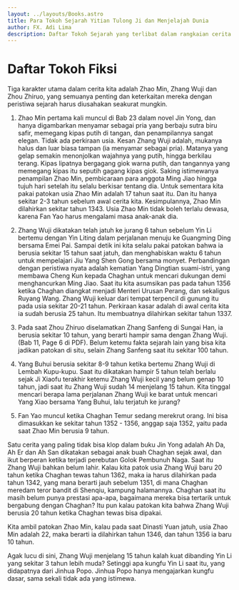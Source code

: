 ```yaml
---
layout: ../layouts/Books.astro
title: Para Tokoh Sejarah Yitian Tulong Ji dan Menjelajah Dunia
author: FX. Adi Lima
description: Daftar Tokoh Sejarah yang terlibat dalam rangkaian cerita Yitian Tulong Ji dan Menjelajah Dunia
---
```


# Daftar Tokoh Fiksi

Tiga karakter utama dalam cerita kita adalah Zhao Min, Zhang Wuji dan Zhou Zhiruo, yang semuanya penting dan 
keterkaitan mereka dengan peristiwa sejarah harus diusahakan seakurat mungkin.

1. Zhao Min pertama kali muncul di Bab 23 dalam novel Jin Yong, dan hanya digambarkan menyamar sebagai pria yang 
   berbaju sutra biru safir, memegang kipas putih di tangan, dan penampilannya sangat elegan. Tidak ada perkiraan
   usia. Kesan Zhang Wuji adalah, mukanya halus dan luar biasa tampan (ia menyamar sebagai pria). Matanya yang gelap
   semakin menonjolkan wajahnya yang putih, hingga berkilau terang. Kipas lipatnya bergagang giok warna putih, dan
   tangannya yang memegang kipas itu seputih gagang kipas giok. Saking istimewanya penampilan Zhao Min, pembicaraan
   para anggota Ming Jiao hingga tujuh hari setelah itu selalu berkisar tentang dia. Untuk sementara kita pakai 
   patokan usia Zhao Min adalah 17 tahun saat itu. Dan itu hanya sekitar 2-3 tahun sebelum awal cerita kita.
   Kesimpulannya, Zhao Min dilahirkan sekitar tahun 1343. Usia Zhao Min tidak boleh terlalu dewasa, karena Fan Yao
   harus mengalami masa anak-anak dia.

2. Zhang Wuji dikatakan telah jatuh ke jurang 6 tahun sebelum Yin Li bertemu dengan Yin Liting dalam perjalanan
   menuju ke Guangming Ding bersama Emei Pai. Sampai detik ini kita selalu pakai patokan bahwa ia berusia sekitar
   15 tahun saat jatuh, dan menghabiskan waktu 6 tahun untuk mempelajari Jiu Yang Shen Gong bersama monyet. Perbandingan
   dengan peristiwa nyata adalah kematian Yang Dingtian suami-istri, yang membawa Cheng Kun kepada Chaghan untuk
   mencari dukungan demi menghancurkan Ming Jiao. Saat itu kita asumsikan pas pada tahun 1356 ketika Chaghan diangkat
   menjadi Menteri Urusan Perang, dan sekaligus Ruyang Wang. Zhang Wuji keluar dari tempat terpencil di gunung itu
   pada usia sekitar 20-21 tahun. Perkiraan kasar adalah di awal cerita kita ia sudah berusia 25 tahun. Itu membuatnya
   dilahirkan sekitar tahun 1337.

3. Pada saat Zhou Zhiruo diselamatkan Zhang Sanfeng di Sungai Han, ia berusia sekitar 10 tahun, yang berarti hampir
   sama dengan Zhang Wuji. (Bab 11, Page 6 di PDF). Belum ketemu fakta sejarah lain yang bisa kita jadikan patokan
   di situ, selain Zhang Sanfeng saat itu sekitar 100 tahun.
4. Yang Buhui berusia sekitar 8-9 tahun ketika bertemu Zhang Wuji di Lembah Kupu-kupu. Saat itu dikatakan hampir 5 tahun 
   telah berlalu sejak Ji Xiaofu terakhir ketemu Zhang Wuji kecil yang belum genap 10 tahun, jadi saat itu Zhang Wuji
   sudah 14 menjelang 15 tahun. Kita tinggal mencari berapa lama perjalanan Zhang Wuji ke barat untuk mencari 
   Yang Xiao bersama Yang Buhui, lalu terjatuh ke jurang?
5. Fan Yao muncul ketika Chaghan Temur sedang merekrut orang. Ini bisa dimasukkan ke sekitar tahun 1352 - 1356, anggap saja
   1352, yaitu pada saat Zhao Min berusia 9 tahun.

Satu cerita yang paling tidak bisa klop dalam buku Jin Yong adalah Ah Da, Ah Er dan Ah San dikatakan sebagai anak
buah Chaghan sejak awal, dan ikut berperan ketika terjadi perebutan Golok Pembunuh Naga. Saat itu Zhang Wuji bahkan
belum lahir. Kalau kita patok usia Zhang Wuji baru 20 tahun ketika Chaghan tewas tahun 1362, maka ia harus dilahirkan
pada tahun 1342, yang mana berarti jauh sebelum 1351, di mana Chaghan meredam teror bandit di Shenqiu,
kampung halamannya. Chaghan saat itu masih belum punya prestasi apa-apa, bagaimana mereka bisa tertarik untuk
bergabung dengan Chaghan? Itu pun kalau patokan kita bahwa Zhang Wuji berusia 20 tahun ketika Chaghan tewas bisa dipakai.

Kita ambil patokan Zhao Min, kalau pada saat Dinasti Yuan jatuh, usia Zhao Min adalah 22, maka berarti ia dilahirkan
tahun 1346, dan tahun 1356 ia baru 10 tahun.

Agak lucu di sini, Zhang Wuji menjelang 15 tahun kalah kuat dibanding Yin Li yang sekitar 3 tahun lebih muda? Setinggi
apa kungfu Yin Li saat itu, yang didapatnya dari Jinhua Popo. Jinhua Popo hanya mengajarkan kungfu dasar, sama sekali
tidak ada yang istimewa.



